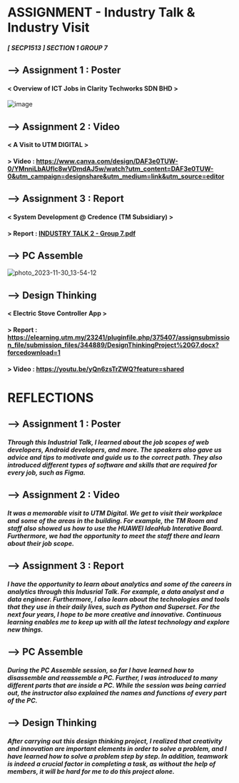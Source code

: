 # ASSIGNMENT - Industry Talk & Industry Visit
##### [ SECP1513 ] SECTION 1 GROUP 7 
## --> Assignment 1 : Poster
#### < Overview of ICT Jobs in Clarity Techworks SDN BHD >
  ![image](https://github.com/leomxue/eportfolio.github.io/assets/147922134/a90a32cb-e8c1-4f2e-9bb3-432a8660654f)

## --> Assignment 2 : Video
#### < A Visit to UTM DIGITAL >
 #### > Video : https://www.canva.com/design/DAF3e0TUW-0/YMnniLbAUflc8wVDmdAJ5w/watch?utm_content=DAF3e0TUW-0&utm_campaign=designshare&utm_medium=link&utm_source=editor

## --> Assignment 3 : Report
#### < System Development @ Credence (TM Subsidiary) >
 #### > Report : [INDUSTRY TALK 2 - Group 7.pdf](https://github.com/leomxue/eportfolio.github.io/files/13897318/INDUSTRY.TALK.2.-.Group.7.pdf)


## --> PC Assemble
![photo_2023-11-30_13-54-12](https://github.com/leomxue/eportfolio.github.io/assets/147922134/b4c4b19c-8f0f-4fc3-a233-1c7e01aeea2e)

## --> Design Thinking
#### < Electric Stove Controller App >
 #### > Report : https://elearning.utm.my/23241/pluginfile.php/375407/assignsubmission_file/submission_files/344889/DesignThinkingProject%20G7.docx?forcedownload=1
 #### > Video : https://youtu.be/yQn6zsTrZWQ?feature=shared

# REFLECTIONS 
## --> Assignment 1 : Poster
##### Through this Industrial Talk, I learned about the job scopes of web developers, Android developers, and more. The speakers also gave us advice and tips to motivate and guide us to the correct path. They also introduced different types of software and skills that are required for every job, such as Figma.

## --> Assignment 2 : Video
##### It was a memorable visit to UTM Digital. We get to visit their workplace and some of the areas in the building. For example, the TM Room and staff also showed us how to use the HUAWEI IdeaHub Interative Board. Furthermore, we had the opportunity to meet the staff there and learn about their job scope.

## --> Assignment 3 : Report
##### I have the opportunity to learn about analytics and some of the careers in analytics through this Indusrial Talk. For example, a data analyst and a data engineer. Furthermore, I also learn about the technologies and tools that they use in their daily lives, such as Python and Superset. For the next four years, I hope to be more creative and innovative. Continuous learning enables me to keep up with all the latest technology and explore new things.

## --> PC Assemble
##### During the PC Assemble session, so far I have learned how to disassemble and reassemble a PC. Further, I was introduced to many different parts that are inside a PC. While the session was being carried out, the instructor also explained the names and functions of every part of the PC.

## --> Design Thinking
##### After carrying out this design thinking project, I realized that creativity and innovation are important elements in order to solve a problem, and I have learned how to solve a problem step by step. In addition, teamwork is indeed a crucial factor in completing a task, as without the help of members, it will be hard for me to do this project alone.
